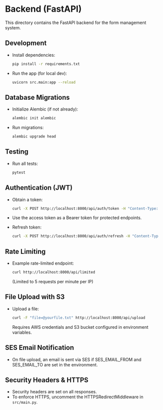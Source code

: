 # Backend (FastAPI)

This directory contains the FastAPI backend for the form management system.

## Development

- Install dependencies:
  ```bash
  pip install -r requirements.txt
  ```
- Run the app (for local dev):
  ```bash
  uvicorn src.main:app --reload
  ```

## Database Migrations

- Initialize Alembic (if not already):
  ```bash
  alembic init alembic
  ```
- Run migrations:
  ```bash
  alembic upgrade head
  ```

## Testing

- Run all tests:
  ```bash
  pytest
  ```

## Authentication (JWT)

- Obtain a token:
  ```bash
  curl -X POST http://localhost:8000/api/auth/token -H "Content-Type: application/json" -d '{"username": "testuser", "password": "testpass"}'
  ```
- Use the access token as a Bearer token for protected endpoints.

- Refresh token:
  ```bash
  curl -X POST http://localhost:8000/api/auth/refresh -H "Content-Type: application/json" -d '{"refresh_token": "<refresh_token>"}'
  ```

## Rate Limiting

- Example rate-limited endpoint:
  ```bash
  curl http://localhost:8000/api/limited
  ```
  (Limited to 5 requests per minute per IP)

## File Upload with S3

- Upload a file:
  ```bash
  curl -F "file=@yourfile.txt" http://localhost:8000/api/upload
  ```
  Requires AWS credentials and S3 bucket configured in environment variables.

## SES Email Notification

- On file upload, an email is sent via SES if SES_EMAIL_FROM and SES_EMAIL_TO are set in the environment.

## Security Headers & HTTPS

- Security headers are set on all responses.
- To enforce HTTPS, uncomment the HTTPSRedirectMiddleware in `src/main.py`. 